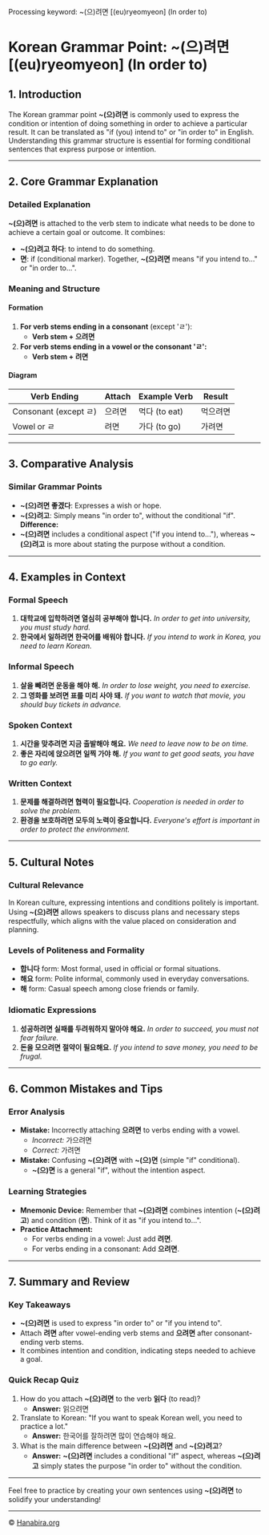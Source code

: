 Processing keyword: ~(으)려면 [(eu)ryeomyeon] (In order to)
# Korean Grammar Point: ~(으)려면 [(eu)ryeomyeon] (In order to)

## 1. Introduction
The Korean grammar point **~(으)려면** is commonly used to express the condition or intention of doing something in order to achieve a particular result. It can be translated as "if (you) intend to" or "in order to" in English. Understanding this grammar structure is essential for forming conditional sentences that express purpose or intention.

---
## 2. Core Grammar Explanation
### Detailed Explanation
**~(으)려면** is attached to the verb stem to indicate what needs to be done to achieve a certain goal or outcome. It combines:
- **~(으)려고 하다**: to intend to do something.
- **면**: if (conditional marker).
Together, **~(으)려면** means "if you intend to..." or "in order to...".
### Meaning and Structure
#### Formation
1. **For verb stems ending in a consonant** (except 'ㄹ'):
   - **Verb stem + 으려면**
2. **For verb stems ending in a vowel or the consonant 'ㄹ':**
   - **Verb stem + 려면**
#### Diagram
| Verb Ending         | Attach             | Example Verb | Result        |
|---------------------|--------------------|--------------|---------------|
| Consonant (except ㄹ) | 으려면             | 먹다 (to eat) | 먹으려면       |
| Vowel or ㄹ         | 려면               | 가다 (to go)  | 가려면         |
---
## 3. Comparative Analysis
### Similar Grammar Points
- **~(으)려면 좋겠다**: Expresses a wish or hope.
- **~(으)려고**: Simply means "in order to", without the conditional "if".
**Difference:**
- **~(으)려면** includes a conditional aspect ("if you intend to..."), whereas **~(으)려고** is more about stating the purpose without a condition.
---
## 4. Examples in Context
### Formal Speech
1. **대학교에 입학하려면 열심히 공부해야 합니다.**
   *In order to get into university, you must study hard.*
2. **한국에서 일하려면 한국어를 배워야 합니다.**
   *If you intend to work in Korea, you need to learn Korean.*
### Informal Speech
1. **살을 빼려면 운동을 해야 해.**
   *In order to lose weight, you need to exercise.*
2. **그 영화를 보려면 표를 미리 사야 돼.**
   *If you want to watch that movie, you should buy tickets in advance.*
### Spoken Context
1. **시간을 맞추려면 지금 출발해야 해요.**
   *We need to leave now to be on time.*
2. **좋은 자리에 앉으려면 일찍 가야 해.**
   *If you want to get good seats, you have to go early.*
### Written Context
1. **문제를 해결하려면 협력이 필요합니다.**
   *Cooperation is needed in order to solve the problem.*
2. **환경을 보호하려면 모두의 노력이 중요합니다.**
   *Everyone's effort is important in order to protect the environment.*
---
## 5. Cultural Notes
### Cultural Relevance
In Korean culture, expressing intentions and conditions politely is important. Using **~(으)려면** allows speakers to discuss plans and necessary steps respectfully, which aligns with the value placed on consideration and planning.
### Levels of Politeness and Formality
- **합니다** form: Most formal, used in official or formal situations.
- **해요** form: Polite informal, commonly used in everyday conversations.
- **해** form: Casual speech among close friends or family.
### Idiomatic Expressions
1. **성공하려면 실패를 두려워하지 말아야 해요.**
   *In order to succeed, you must not fear failure.*
2. **돈을 모으려면 절약이 필요해요.**
   *If you intend to save money, you need to be frugal.*
---
## 6. Common Mistakes and Tips
### Error Analysis
- **Mistake:** Incorrectly attaching **으려면** to verbs ending with a vowel.
  - *Incorrect:* 가으려면
  - *Correct:* 가려면
- **Mistake:** Confusing **~(으)려면** with **~(으)면** (simple "if" conditional).
  - **~(으)면** is a general "if", without the intention aspect.
### Learning Strategies
- **Mnemonic Device:** Remember that **~(으)려면** combines intention (**~(으)려고**) and condition (**면**). Think of it as "if you intend to...".
- **Practice Attachment:**
  - For verbs ending in a vowel: Just add **려면**.
  - For verbs ending in a consonant: Add **으려면**.
---
## 7. Summary and Review
### Key Takeaways
- **~(으)려면** is used to express "in order to" or "if you intend to".
- Attach **려면** after vowel-ending verb stems and **으려면** after consonant-ending verb stems.
- It combines intention and condition, indicating steps needed to achieve a goal.
### Quick Recap Quiz
1. How do you attach **~(으)려면** to the verb **읽다** (to read)?
   - **Answer:** 읽으려면
2. Translate to Korean: "If you want to speak Korean well, you need to practice a lot."
   - **Answer:** 한국어를 잘하려면 많이 연습해야 해요.
3. What is the main difference between **~(으)려면** and **~(으)려고**?
   - **Answer:** **~(으)려면** includes a conditional "if" aspect, whereas **~(으)려고** simply states the purpose "in order to" without the condition.
---
Feel free to practice by creating your own sentences using **~(으)려면** to solidify your understanding!

---
© [Hanabira.org](https://hanabira.org)
